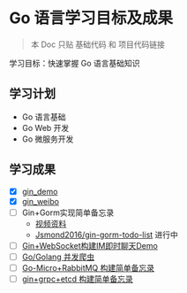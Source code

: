 # Go 语言学习目标及成果

> 本 Doc 只贴 基础代码 和 项目代码链接


学习目标：快速掌握 Go 语言基础知识

## 学习计划

- Go 语言基础
- Go Web 开发
- Go 微服务开发


## 学习成果

- [x] [gin_demo](https://github.com/Jsmond2016/gin_demo)
- [x] [gin_weibo](https://github.com/Jsmond2016/gin_weibo)
- [ ] Gin+Gorm实现简单备忘录
  - [视频资料](https://www.bilibili.com/video/BV1GT4y1R7tX)
  - [Jsmond2016/gin-gorm-todo-list](https://github.com/Jsmond2016/gin-gorm-todo-list) 进行中
- [ ] [Gin+WebSocket构建IM即时聊天Demo](https://www.bilibili.com/video/BV1BP4y1H7gV)
- [ ] [Go/Golang 并发爬虫](https://www.bilibili.com/video/BV1CR4y1g7wB)
- [ ] [Go-Micro+RabbitMQ 构建简单备忘录](https://www.bilibili.com/video/BV1h44y1L7LN)
- [ ] [gin+grpc+etcd 构建简单备忘录](https://www.bilibili.com/video/BV1fS4y177og?vd_source=97ca2403e645c8e1787c35d7a06f7d45)